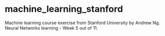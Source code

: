 # machine_learning_stanford
Machine learning course exercise from Stanford University by Andrew Ng. Neural Networks learning - Week 5 out of 11.
